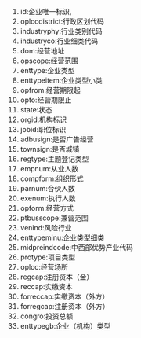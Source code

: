1. id:企业唯一标识,
2. oplocdistrict:行政区划代码
3. industryphy:行业类别代码
4. industryco:行业细类代码
5. dom:经营地址
6. opscope:经营范围
7. enttype:企业类型
8. enttypeitem:企业类型小类
9. opfrom:经营期限起
10. opto:经营期限止
11. state:状态
12. orgid:机构标识
13. jobid:职位标识
14. adbusign:是否广告经营
15. townsign:是否城镇
16. regtype:主题登记类型
17. empnum:从业人数
18. compform:组织形式
19. parnum:合伙人数
20. exenum:执行人数
21. opform:经营方式
22. ptbusscope:兼营范围
23. venind:风险行业
24. enttypeminu:企业类型细类
25. midpreindcode:中西部优势产业代码
26. protype:项目类型
27. oploc:经营场所
28. regcap:注册资本（金）
29. reccap:实缴资本
30. forreccap:实缴资本（外方）
31. forregcap:注册资本（外方）
32. congro:投资总额
33. enttypegb:企业（机构）类型
